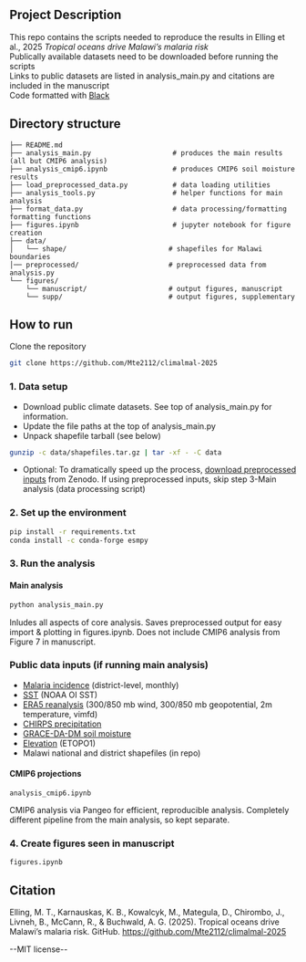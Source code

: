 ## Project Description

This repo contains the scripts needed to reproduce the results in Elling et al., 2025 *Tropical oceans drive Malawi’s malaria risk*  
Publically available datasets need to be downloaded before running the scripts  
Links to public datasets are listed in analysis_main.py and citations are included in the manuscript  
Code formatted with [Black](https://pypi.org/project/black/)

## Directory structure

```
├── README.md                           
├── analysis_main.py                    # produces the main results (all but CMIP6 analysis) 
├── analysis_cmip6.ipynb                # produces CMIP6 soil moisture results
├── load_preprocessed_data.py           # data loading utilities 
├── analysis_tools.py                   # helper functions for main analysis
├── format_data.py                      # data processing/formatting formatting functions 
├── figures.ipynb                       # jupyter notebook for figure creation 
├── data/
│   └── shape/                         # shapefiles for Malawi boundaries
│── preprocessed/                      # preprocessed data from analysis.py
└── figures/                           
    └── manuscript/                    # output figures, manuscript
    └── supp/                          # output figures, supplementary
```

## How to run  
Clone the repository  
```bash
git clone https://github.com/Mte2112/climalmal-2025  
```  

### 1. Data setup
- Download public climate datasets. See top of analysis_main.py for information.  
- Update the file paths at the top of analysis_main.py
- Unpack shapefile tarball (see below)
```bash
gunzip -c data/shapefiles.tar.gz | tar -xf - -C data
```  
- Optional: To dramatically speed up the process, [download preprocessed inputs](https://zenodo.org/records/17166386) from Zenodo. If using preprocessed inputs, skip step 3-Main analysis (data processing script)

### 2. Set up the environment
```bash
pip install -r requirements.txt  
conda install -c conda-forge esmpy
```

### 3. Run the analysis

#### Main analysis   
```bash
python analysis_main.py
```
Inludes all aspects of core analysis. Saves preprocessed output for easy import & plotting in figures.ipynb. Does not include CMIP6 analysis from Figure 7 in manuscript.   

### Public data inputs (if running main analysis)
- [Malaria incidence](https://zenodo.org/records/17161438) (district-level, monthly)
- [SST](https://climatedataguide.ucar.edu/climate-data/sst-data-noaa-optimal-interpolation-oi-sst-analysis-version-2-oisstv2-1x1) (NOAA OI SST)
- [ERA5 reanalysis](https://cds.climate.copernicus.eu/datasets/reanalysis-era5-single-levels-monthly-means?tab=overview) (300/850 mb wind, 300/850 mb geopotential, 2m temperature, vimfd)
- [CHIRPS precipitation](https://www.chc.ucsb.edu/data/chirps)    
- [GRACE-DA-DM soil moisture](https://disc.gsfc.nasa.gov/datasets/GRACEDADM_CLSM025GL_7D_3.0/summary?keywords=grace%20soil%20moisture) 
- [Elevation](https://www.ngdc.noaa.gov/mgg/global/relief/ETOPO1/tiled/) (ETOPO1)
- Malawi national and district shapefiles (in repo)

#### CMIP6 projections 
`analysis_cmip6.ipynb`  

CMIP6 analysis via Pangeo for efficient, reproducible analysis. Completely different pipeline from the main analysis, so kept separate.  

### 4. Create figures seen in manuscript
`figures.ipynb` 


## Citation

Elling, M. T., Karnauskas, K. B., Kowalcyk, M., Mategula, D., Chirombo, J., Livneh, B., McCann, R., & Buchwald, A. G. (2025). Tropical oceans drive Malawi’s malaria risk. GitHub. https://github.com/Mte2112/climalmal-2025

--MIT license--
